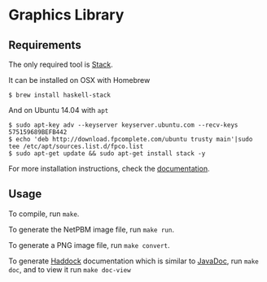 Graphics Library
================

Requirements
-------------
The only required tool is [Stack](http://haskellstack.org).

It can be installed on OSX with Homebrew

    $ brew install haskell-stack

And on Ubuntu 14.04 with `apt`

    $ sudo apt-key adv --keyserver keyserver.ubuntu.com --recv-keys 575159689BEFB442
    $ echo 'deb http://download.fpcomplete.com/ubuntu trusty main'|sudo tee /etc/apt/sources.list.d/fpco.list
    $ sudo apt-get update && sudo apt-get install stack -y

For more installation instructions, check the [documentation](http://docs.haskellstack.org/en/stable/install_and_upgrade.html).

Usage
-----
To compile, run `make`.

To generate the NetPBM image file, run `make run`.

To generate a PNG image file, run `make convert`.

To generate [Haddock](https://www.haskell.org/haddock/doc/html/index.html) documentation which is similar to [JavaDoc](http://www.oracle.com/technetwork/articles/java/index-jsp-135444.html),
run `make doc`, and to view it run `make doc-view`
